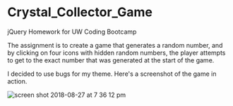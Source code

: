 # Crystal_Collector_Game
jQuery Homework for UW Coding Bootcamp

The assignment is to create a game that generates a random number, and by clicking on four icons with hidden random numbers, the player attempts to get to the exact number that was generated at the start of the game. 

I decided to use bugs for my theme. Here's a screenshot of the game in action.

![screen shot 2018-08-27 at 7 36 12 pm](https://user-images.githubusercontent.com/36722674/44697873-91712c00-aa32-11e8-8b1e-3947d01189af.png)
